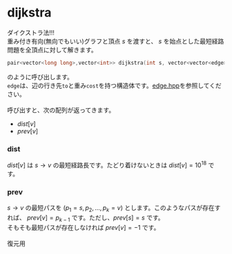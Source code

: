 # dijkstra
ダイクストラ法!!!\
重み付き有向(無向でもいい)グラフと頂点 $s$ を渡すと、 $s$ を始点とした最短経路問題を全頂点に対して解きます。
```cpp
pair<vector<long long>,vector<int>> dijkstra(int s, vector<vector<edge>> g)
```
のように呼び出します。\
`edge`は、辺の行き先`to`と重み`cost`を持つ構造体です。[edge.hpp](https://github.com/AC2-K/Library-CPP/blob/main/GraphAlgorithm/edge.hpp)を参照してください。
\
\
呼び出すと、次の配列が返ってきます。
- $dist[v]$
- $prev[v]$
### dist
$dist[v]$ は $s\to v$ の最短経路長です。たどり着けないときは $dist[v]=10^{18}$ です。
### prev
$s\to v$ の最短パスを $(p_1=s,p_2,\dots,p_k=v)$ とします。このようなパスが存在すれば、 $prev[v]=p_{k-1}$ です。ただし、$prev[s]=s$ です。\
そもそも最短パスが存在しなければ $prev[v]=-1$ です。
\
\
復元用
